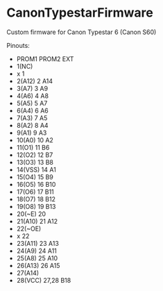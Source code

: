 # CanonTypestarFirmware
Custom firmware for Canon Typestar 6 (Canon S60)

Pinouts:
* PROM1 PROM2 EXT
* 1(NC)
* x 1
* 2(A12) 2 A14
* 3(A7) 3 A9
* 4(A6) 4 A8
* 5(A5) 5 A7
* 6(A4) 6 A6
* 7(A3) 7 A5
* 8(A2) 8 A4
* 9(A1) 9 A3
* 10(A0) 10 A2
* 11(O1) 11 B6
* 12(O2) 12 B7
* 13(O3) 13 B8
* 14(VSS) 14 A1
* 15(O4) 15 B9
* 16(O5) 16 B10
* 17(O6) 17 B11
* 18(O7) 18 B12
* 19(O8) 19 B13
* 20(~E) 20 
* 21(A10) 21 A12
* 22(~OE)
* x 22
* 23(A11) 23 A13
* 24(A9) 24 A11
* 25(A8) 25 A10
* 26(A13) 26 A15
* 27(A14)
* 28(VCC) 27,28 B18
